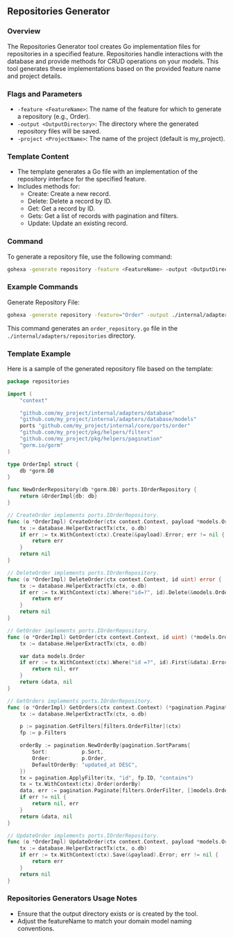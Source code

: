 ## Repositories Generator

### Overview
The Repositories Generator tool creates Go implementation files for repositories in a specified feature. Repositories handle interactions with the database and provide methods for CRUD operations on your models. This tool generates these implementations based on the provided feature name and project details.

### Flags and Parameters
- `-feature <FeatureName>`: The name of the feature for which to generate a repository (e.g., Order).
- `-output <OutputDirectory>`: The directory where the generated repository files will be saved.
- `-project <ProjectName>`: The name of the project (default is my_project).

### Template Content
- The template generates a Go file with an implementation of the repository interface for the specified feature.
- Includes methods for:
	- Create<FeatureName>: Create a new record.
	- Delete<FeatureName>: Delete a record by ID.
	- Get<FeatureName>: Get a record by ID.
	- Get<FeatureName>s: Get a list of records with pagination and filters.
	- Update<FeatureName>: Update an existing record.

### Command
To generate a repository file, use the following command:
```bash
gohexa -generate repository -feature <FeatureName> -output <OutputDirectory> -project <ProjectName>
```

### Example Commands
Generate Repository File:
```bash
gohexa -generate repository -feature="Order" -output ./internal/adapters/repositories -project my_project
```
This command generates an `order_repository.go` file in the `./internal/adapters/repositories` directory.

### Template Example
Here is a sample of the generated repository file based on the template:
```go
package repositories

import (
	"context"

	"github.com/my_project/internal/adapters/database"
	"github.com/my_project/internal/adapters/database/models"
	ports "github.com/my_project/internal/core/ports/order"
	"github.com/my_project/pkg/helpers/filters"
	"github.com/my_project/pkg/helpers/pagination"
	"gorm.io/gorm"
)

type OrderImpl struct {
	db *gorm.DB
}

func NewOrderRepository(db *gorm.DB) ports.IOrderRepository {
	return &OrderImpl{db: db}
}

// CreateOrder implements ports.IOrderRepository.
func (o *OrderImpl) CreateOrder(ctx context.Context, payload *models.Order) error {
	tx := database.HelperExtractTx(ctx, o.db)
	if err := tx.WithContext(ctx).Create(&payload).Error; err != nil {
		return err
	}
	return nil
}

// DeleteOrder implements ports.IOrderRepository.
func (o *OrderImpl) DeleteOrder(ctx context.Context, id uint) error {
	tx := database.HelperExtractTx(ctx, o.db)
	if err := tx.WithContext(ctx).Where("id=?", id).Delete(&models.Order{}).Error; err != nil {
		return err
	}
	return nil
}

// GetOrder implements ports.IOrderRepository.
func (o *OrderImpl) GetOrder(ctx context.Context, id uint) (*models.Order, error) {
	tx := database.HelperExtractTx(ctx, o.db)

	var data models.Order
	if err := tx.WithContext(ctx).Where("id =?", id).First(&data).Error; err != nil {
		return nil, err
	}
	return &data, nil
}

// GetOrders implements ports.IOrderRepository.
func (o *OrderImpl) GetOrders(ctx context.Context) (*pagination.Pagination[[]models.Order], error) {
	tx := database.HelperExtractTx(ctx, o.db)

	p := pagination.GetFilters[filters.OrderFilter](ctx)
	fp := p.Filters

	orderBy := pagination.NewOrderBy(pagination.SortParams{
		Sort:           p.Sort,
		Order:          p.Order,
		DefaultOrderBy: "updated_at DESC",
	})
	tx = pagination.ApplyFilter(tx, "id", fp.ID, "contains")
	tx = tx.WithContext(ctx).Order(orderBy)
	data, err := pagination.Paginate[filters.OrderFilter, []models.Order](p, tx)
	if err != nil {
		return nil, err
	}
	return &data, nil
}

// UpdateOrder implements ports.IOrderRepository.
func (o *OrderImpl) UpdateOrder(ctx context.Context, payload *models.Order) error {
	tx := database.HelperExtractTx(ctx, o.db)
	if err := tx.WithContext(ctx).Save(&payload).Error; err != nil {
		return err
	}
	return nil
}
```

### Repositories Generators Usage Notes
- Ensure that the output directory exists or is created by the tool.
- Adjust the featureName to match your domain model naming conventions.